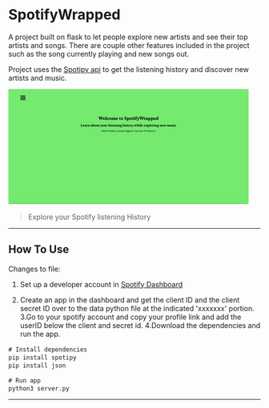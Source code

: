 # SpotifyWrapped


A project built on flask to let people explore new artists and see their top artists and songs. There are couple other features included in the project such as the song currently playing and new songs out. 

Project uses the [Spotipy api](https://spotipy.readthedocs.io/en/2.13.0/) to get the listening history and discover new artists and music.



![Project Image](spotify.gif)

> Explore your Spotify listening History
---

## How To Use

Changes to file:
<br />
1. Set up a developer account in [Spotify Dashboard](https://developer.spotify.com/dashboard/)

2. Create an app in the dashboard and get the client ID and the client secret ID over to the data python file at the indicated 'xxxxxxx' portion.
3.Go to your spotify account and copy your profile link and add the userID below the client and secret id.
4.Download the dependencies and run the app.

```
# Install dependencies
pip install spotipy
pip install json
```

```
# Run app
python3 server.py
```
---
